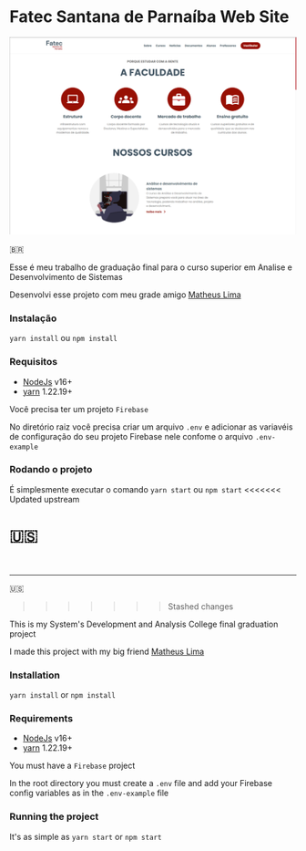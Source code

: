 # Fatec Santana de Parnaíba Web Site

![App home page](https://github.com/RafaelJesus22/SiteFatec/blob/master/public/site-fatec-home.png)

🇧🇷

Esse é meu trabalho de graduação final para o curso superior em Analise e Desenvolvimento de Sistemas

Desenvolvi esse projeto com meu grade amigo [Matheus Lima](https://www.linkedin.com/in/matheuslimar/)

### Instalação

`yarn install` ou `npm install`

### Requisitos

- [NodeJs](https://nodejs.org/en/) v16+
- [yarn](https://yarnpkg.com/) 1.22.19+

Você precisa ter um projeto `Firebase`

No diretório raiz você precisa criar um arquivo `.env` e adicionar as variavéis de configuração do seu projeto Firebase nele confome o arquivo `.env-example`

### Rodando o projeto

É simplesmente executar o comando `yarn start` ou `npm start`
<<<<<<< Updated upstream

🇺🇸
=======
<br>

---

🇺🇸
<br>
>>>>>>> Stashed changes

This is my System's Development and Analysis College final graduation project

I made this project with my big friend [Matheus Lima](https://www.linkedin.com/in/matheuslimar/)

### Installation

`yarn install`
or
`npm install`

### Requirements

- [NodeJs](https://nodejs.org/en/) v16+
- [yarn](https://yarnpkg.com/) 1.22.19+

You must have a `Firebase` project

In the root directory you must create a `.env` file and add your Firebase config variables as in the `.env-example` file

### Running the project

It's as simple as `yarn start` or `npm start`
